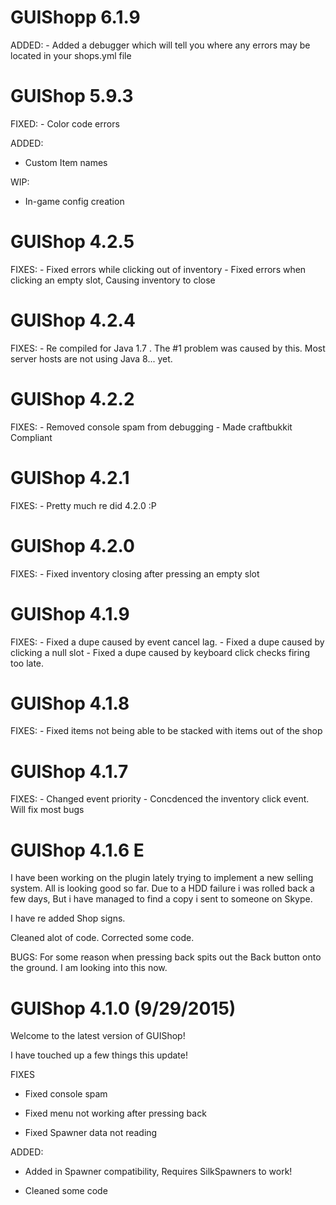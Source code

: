 <h1>GUIShopp 6.1.9</h1>
ADDED:
- Added a debugger which will tell you where any errors may be located in your shops.yml file


<h1>GUIShop 5.9.3</h1>
FIXED:
- Color code errors

ADDED:
- Custom Item names

WIP:
- In-game config creation

<h1>GUIShop 4.2.5</h1>
FIXES:
- Fixed errors while clicking out of inventory
- Fixed errors when clicking an empty slot, Causing inventory to close

<h1>GUIShop 4.2.4</h1>
FIXES: 
- Re compiled for Java 1.7 . The #1 problem was caused by this. Most server hosts are not using Java 8... yet.

<h1>GUIShop 4.2.2</h1>
FIXES:
- Removed console spam from debugging
- Made craftbukkit Compliant

<h1>GUIShop 4.2.1</h1>
FIXES:
- Pretty much re did 4.2.0 :P

<h1>GUIShop 4.2.0</h1>
FIXES:
- Fixed inventory closing after pressing an empty slot

<h1>GUIShop 4.1.9</h1>
FIXES:
- Fixed a dupe caused by event cancel lag.
- Fixed a dupe caused by clicking a null slot
- Fixed a dupe caused by keyboard click checks firing too late.


<h1>GUIShop 4.1.8</h1>
FIXES:
- Fixed items not being able to be stacked with items out of the shop

<h1>GUIShop 4.1.7</h1>
FIXES:
- Changed event priority
- Concdenced the inventory click event. Will fix most bugs

<h1>GUIShop 4.1.6 E</h1>
I have been working on the plugin lately trying to implement a new selling system. All is looking good so far.
Due to a HDD failure i was rolled back a few days, But i have managed to find a copy i sent to someone
on Skype.

I have re added Shop signs.

Cleaned alot of code. Corrected some code.

BUGS:
For some reason when pressing back spits out the Back button onto the ground.
I am looking into this now.

<h1>GUIShop 4.1.0 (9/29/2015)</h1>

Welcome to the latest version of GUIShop!

I have touched up a few things this update!

FIXES 

- Fixed console spam 

- Fixed menu not working after pressing back 

- Fixed Spawner data not reading

ADDED: 
- Added in Spawner compatibility, Requires SilkSpawners to work! 

- Cleaned some code